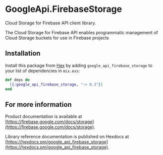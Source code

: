 # GoogleApi.FirebaseStorage

Cloud Storage for Firebase API client library.

The Cloud Storage for Firebase API enables programmatic management of Cloud Storage buckets for use in Firebase projects

## Installation

Install this package from [Hex](https://hex.pm) by adding
`google_api_firebase_storage` to your list of dependencies in `mix.exs`:

```elixir
def deps do
  [{:google_api_firebase_storage, "~> 0.3"}]
end
```

## For more information

Product documentation is available at [https://firebase.google.com/docs/storage](https://firebase.google.com/docs/storage).

Library reference documentation is published on Hexdocs at
[https://hexdocs.pm/google_api_firebase_storage](https://hexdocs.pm/google_api_firebase_storage).
